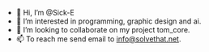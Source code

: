 - 👋 Hi, I’m @Sick-E
- 👀 I’m interested in programming, graphic design and ai.
- 💞️ I’m looking to collaborate on my project tom_core.
- 📫 To reach me send email to info@solvethat.net.

<!---
Sick-E/Sick-E is a ✨ special ✨ repository because its `README.md` (this file) appears on your GitHub profile.
You can click the Preview link to take a look at your changes.
--->
